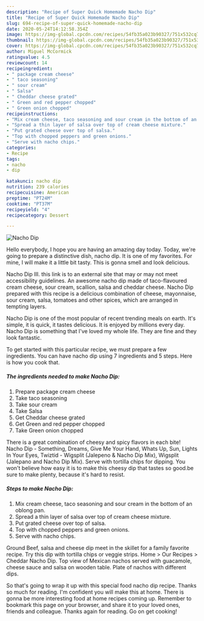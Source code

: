 ```yaml
---
description: "Recipe of Super Quick Homemade Nacho Dip"
title: "Recipe of Super Quick Homemade Nacho Dip"
slug: 694-recipe-of-super-quick-homemade-nacho-dip
date: 2020-05-24T14:12:58.354Z
image: https://img-global.cpcdn.com/recipes/54fb35a023b90327/751x532cq70/nacho-dip-recipe-main-photo.jpg
thumbnail: https://img-global.cpcdn.com/recipes/54fb35a023b90327/751x532cq70/nacho-dip-recipe-main-photo.jpg
cover: https://img-global.cpcdn.com/recipes/54fb35a023b90327/751x532cq70/nacho-dip-recipe-main-photo.jpg
author: Miguel McCormick
ratingvalue: 4.5
reviewcount: 14
recipeingredient:
- " package cream cheese"
- " taco seasoning"
- " sour cream"
- " Salsa"
- " Cheddar cheese grated"
- " Green and red pepper chopped"
- " Green onion chopped"
recipeinstructions:
- "Mix cream cheese, taco seasoning and sour cream in the bottom of an oblong pan."
- "Spread a thin layer of salsa over top of cream cheese mixture."
- "Put grated cheese over top of salsa."
- "Top with chopped peppers and green onions."
- "Serve with nacho chips."
categories:
- Recipe
tags:
- nacho
- dip

katakunci: nacho dip 
nutrition: 239 calories
recipecuisine: American
preptime: "PT24M"
cooktime: "PT37M"
recipeyield: "4"
recipecategory: Dessert

---
```



![Nacho Dip](https://img-global.cpcdn.com/recipes/54fb35a023b90327/751x532cq70/nacho-dip-recipe-main-photo.jpg)

Hello everybody, I hope you are having an amazing day today. Today, we're going to prepare a distinctive dish, nacho dip. It is one of my favorites. For mine, I will make it a little bit tasty. This is gonna smell and look delicious.

Nacho Dip III. this link is to an external site that may or may not meet accessibility guidelines. An awesome nacho dip made of taco-flavoured cream cheese, sour cream, scallion, salsa and cheddar cheese. Nacho Dip prepared with this recipe is a delicious combination of cheese, mayonnaise, sour cream, salsa, tomatoes and other spices, which are arranged in tempting layers.

Nacho Dip is one of the most popular of recent trending meals on earth. It's simple, it is quick, it tastes delicious. It is enjoyed by millions every day. Nacho Dip is something that I've loved my whole life. They are fine and they look fantastic.


To get started with this particular recipe, we must prepare a few ingredients. You can have nacho dip using 7 ingredients and 5 steps. Here is how you cook that.

<!--inarticleads1-->

##### The ingredients needed to make Nacho Dip:

1. Prepare  package cream cheese
1. Take  taco seasoning
1. Take  sour cream
1. Take  Salsa
1. Get  Cheddar cheese grated
1. Get  Green and red pepper chopped
1. Take  Green onion chopped


There is a great combination of cheesy and spicy flavors in each bite! Nacho Dip - Something, Dreams, Give Me Your Hand, Whats Up, Sun, Lights In Your Eyes, Twiztid - Wigsplit (Jalepeno &amp; Nacho Dip Mix), Wigsplit (Jalepano and Nacho Dip Mix). Serve with tortilla chips for dipping. You won&#39;t believe how easy it is to make this cheesy dip that tastes so good.be sure to make plenty, because it&#39;s hard to resist. 

<!--inarticleads2-->

##### Steps to make Nacho Dip:

1. Mix cream cheese, taco seasoning and sour cream in the bottom of an oblong pan.
1. Spread a thin layer of salsa over top of cream cheese mixture.
1. Put grated cheese over top of salsa.
1. Top with chopped peppers and green onions.
1. Serve with nacho chips.


Ground Beef, salsa and cheese dip meet in the skillet for a family favorite recipe. Try this dip with tortilla chips or veggie strips. Home &gt; Our Recipes &gt; Cheddar Nacho Dip. Top view of Mexican nachos served with guacamole, cheese sauce and salsa on wooden table. Plate of nachos with different dips. 

So that's going to wrap it up with this special food nacho dip recipe. Thanks so much for reading. I'm confident you will make this at home. There is gonna be more interesting food at home recipes coming up. Remember to bookmark this page on your browser, and share it to your loved ones, friends and colleague. Thanks again for reading. Go on get cooking!
